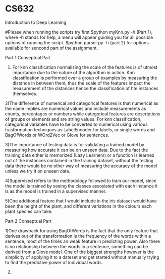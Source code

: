# CS632
Introduction to Deep Learning

#Please when running the scripts try first $python myKnn.py -h (Part 1), where -h stands for help, a menu will appear guiding you for all possible options of running the script.
$python parser.py -h (part 2) for options available for sencond part of the assignment.

Part 1 Conseptual Part

1) For knn classification normalizing the scale of the features is of utmost importance due to the nature of the algorithm in action. Knn classification is performed over a group of examples by measuring the distance in between them, thus the scale of the features impact the measurement of the distances hence the classification of hte instances themselves.

2)The difference of numerical and categorical features is that numerical as the name implies are numerical values and include measurements as counts, percentages or numbers while categorical features are descriptions of groups or elements and are string values. For knn classification, categorical variables have to be converted to numerical using various trasformation techniques as LabelEncoder for labels, or single words and BagOfWords or WOrd2Vec or Glove for sentences.

3)The importance of testing data is for validating a trained model by measuring how accurate it can be on unseen data. Due to the fact the training data either is memorized (Lazy Learners) or a function is learned out of the instances contained in the training dataset, without the testing data there would be no other way of measuring the accuracy of the model unless we try it on unseen data.

4)Supervised refers to the methodology followed to train our model, since the model is trained by seeing the classes assosiated with each instance it is as the model is trained in a supervised manner.

5)One additional feature that I would include in the iris dataset would have been the height of the plant, and different variations in the colours each plant species can take.

Part 2 Conseptual Part

1)One drawback for using BagOfWords is the fact that the only feature that derives out of the transformation is the frequency of the words within a sentence, most of the times an weak feature in predicting power. Also there is no relationship between the words in a sentence, something can be derived from a Glove model. One of the biggest strengths however is the simplicity of applying it to a dateset and get started without manually trying to find the predictive power of individual words.

2)
